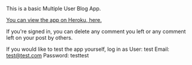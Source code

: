 This is a basic Multiple User Blog App.

<a target="_blank" href="https://dry-gorge-57674.herokuapp.com/">You can view the app on Heroku, here.</a>

If you're signed in, you can delete any comment you left or any comment left on your post by others.

If you would like to test the app yourself, log in as User: test Email: test@test.com Password: testtest


